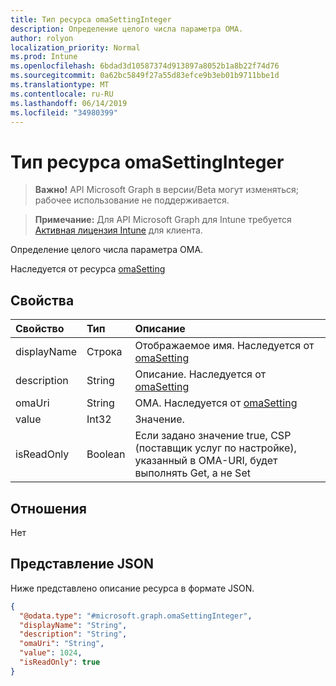 ```yaml
---
title: Тип ресурса omaSettingInteger
description: Определение целого числа параметра OMA.
author: rolyon
localization_priority: Normal
ms.prod: Intune
ms.openlocfilehash: 6bdad3d10587374d913897a8052b1a8b22f74d76
ms.sourcegitcommit: 0a62bc5849f27a55d83efce9b3eb01b9711bbe1d
ms.translationtype: MT
ms.contentlocale: ru-RU
ms.lasthandoff: 06/14/2019
ms.locfileid: "34980399"
---
```

# <a name="omasettinginteger-resource-type"></a>Тип ресурса omaSettingInteger

> **Важно!** API Microsoft Graph в версии/Beta могут изменяться; рабочее использование не поддерживается.

> **Примечание:** Для API Microsoft Graph для Intune требуется [Активная лицензия Intune](https://go.microsoft.com/fwlink/?linkid=839381) для клиента.

Определение целого числа параметра OMA.


Наследуется от ресурса [omaSetting](../resources/intune-deviceconfig-omasetting.md)

## <a name="properties"></a>Свойства
|Свойство|Тип|Описание|
|:---|:---|:---|
|displayName|Строка|Отображаемое имя. Наследуется от [omaSetting](../resources/intune-deviceconfig-omasetting.md)|
|description|String|Описание. Наследуется от [omaSetting](../resources/intune-deviceconfig-omasetting.md)|
|omaUri|String|OMA. Наследуется от [omaSetting](../resources/intune-deviceconfig-omasetting.md)|
|value|Int32|Значение.|
|isReadOnly|Boolean|Если задано значение true, CSP (поставщик услуг по настройке), указанный в OMA-URI, будет выполнять Get, а не Set|

## <a name="relationships"></a>Отношения
Нет

## <a name="json-representation"></a>Представление JSON
Ниже представлено описание ресурса в формате JSON.
<!-- {
  "blockType": "resource",
  "@odata.type": "microsoft.graph.omaSettingInteger"
}
-->
``` json
{
  "@odata.type": "#microsoft.graph.omaSettingInteger",
  "displayName": "String",
  "description": "String",
  "omaUri": "String",
  "value": 1024,
  "isReadOnly": true
}
```





